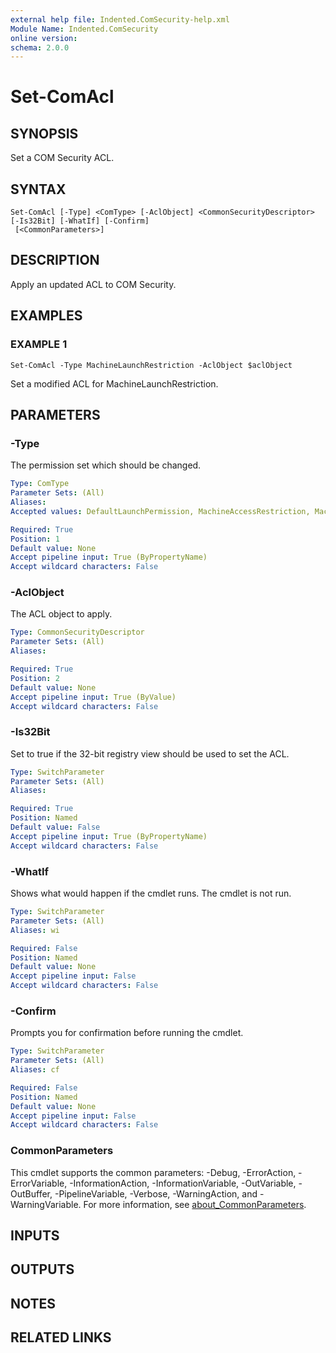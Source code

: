 ```yaml
---
external help file: Indented.ComSecurity-help.xml
Module Name: Indented.ComSecurity
online version:
schema: 2.0.0
---
```


# Set-ComAcl

## SYNOPSIS
Set a COM Security ACL.

## SYNTAX

```
Set-ComAcl [-Type] <ComType> [-AclObject] <CommonSecurityDescriptor> [-Is32Bit] [-WhatIf] [-Confirm]
 [<CommonParameters>]
```

## DESCRIPTION
Apply an updated ACL to COM Security.

## EXAMPLES

### EXAMPLE 1
```
Set-ComAcl -Type MachineLaunchRestriction -AclObject $aclObject
```

Set a modified ACL for MachineLaunchRestriction.

## PARAMETERS

### -Type
The permission set which should be changed.

```yaml
Type: ComType
Parameter Sets: (All)
Aliases:
Accepted values: DefaultLaunchPermission, MachineAccessRestriction, MachineLaunchRestriction

Required: True
Position: 1
Default value: None
Accept pipeline input: True (ByPropertyName)
Accept wildcard characters: False
```

### -AclObject
The ACL object to apply.

```yaml
Type: CommonSecurityDescriptor
Parameter Sets: (All)
Aliases:

Required: True
Position: 2
Default value: None
Accept pipeline input: True (ByValue)
Accept wildcard characters: False
```

### -Is32Bit
Set to true if the 32-bit registry view should be used to set the ACL.

```yaml
Type: SwitchParameter
Parameter Sets: (All)
Aliases:

Required: True
Position: Named
Default value: False
Accept pipeline input: True (ByPropertyName)
Accept wildcard characters: False
```

### -WhatIf
Shows what would happen if the cmdlet runs.
The cmdlet is not run.

```yaml
Type: SwitchParameter
Parameter Sets: (All)
Aliases: wi

Required: False
Position: Named
Default value: None
Accept pipeline input: False
Accept wildcard characters: False
```

### -Confirm
Prompts you for confirmation before running the cmdlet.

```yaml
Type: SwitchParameter
Parameter Sets: (All)
Aliases: cf

Required: False
Position: Named
Default value: None
Accept pipeline input: False
Accept wildcard characters: False
```

### CommonParameters
This cmdlet supports the common parameters: -Debug, -ErrorAction, -ErrorVariable, -InformationAction, -InformationVariable, -OutVariable, -OutBuffer, -PipelineVariable, -Verbose, -WarningAction, and -WarningVariable. For more information, see [about_CommonParameters](http://go.microsoft.com/fwlink/?LinkID=113216).

## INPUTS

## OUTPUTS

## NOTES

## RELATED LINKS
